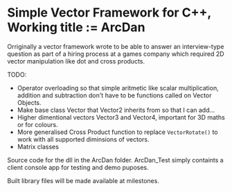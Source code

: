 # Simple Vector Framework for C++, Working title := ArcDan

Orriginally a vector framework wrote to be able to answer an interview-type question as part of a hiring process at a games company which required 2D vector manipulation like dot and cross products.

TODO: 
* Operator overloading so that simple aritmetic like scalar multiplication, addition and subtraction don't have to be functions called on Vector Objects.  
* Make base class Vector that Vector2 inherits from so that I can add...  
* Higher dimentional vectors Vector3 and Vector4, important for 3D maths or for colours. 
* More generalised Cross Product function to replace `VectorRotate()` to work with all supported diminsions of vectors. 
* Matrix classes

Source code for the dll in the ArcDan folder. ArcDan_Test simply containts a client console app for testing and demo puposes.

Built library files will be made available at milestones.

